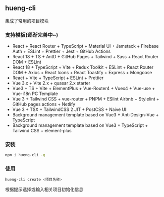 ## hueng-cli

集成了常用的项目模块

### 支持模板(逐渐完善中~)
- React + React Router + TypeScript + Material UI + Jamstack + Firebase Auth + ESLint + Prettier + Jest + GitHub Actions
- React 18 + TS + AntD + GitHub Pages + Tailwind + Sass + React Router DOM + ESLint
- React 18 + TypeScript + Vite + Redux Toolkit + ESLint + React Router DOM + Axios + React Icons + React Toastify + Express + Mongoose
- React + Vite + TypeScript + ESLint + Prettier
- Vue 3.x + Vite 2.x + quasar 2.x starter
- Vue3 + TS + Vite + ElementPlus + Vue-Router4 + Vuex4 + Vue-use + Vue-i18n PC Template
- Vue 3 + Tailwind CSS + vue-router + PNPM + ESlint Airbnb + Stylelint + GitHub pages actions + Netlify
- Vue 3 + TSX + TailwindCSS 2 JIT + PostCSS + Naive UI
- Background management template based on Vue3 + Ant-Design-Vue + TypeScript
- Background management template based on Vue3 + TypeScript + Tailwind CSS + element-plus

### 安装

```bash
npm i hueng-cli -g
```

### 使用
```bash
hueng-cli create <项目名称>
```

根据提示选择或输入相关项目初始化信息
